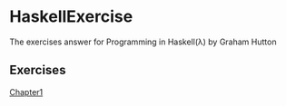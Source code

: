 # HaskellExercise
The exercises answer for Programming in Haskell(λ) by Graham Hutton
## Exercises
[Chapter1](./Exercises/ch1.lhs)
